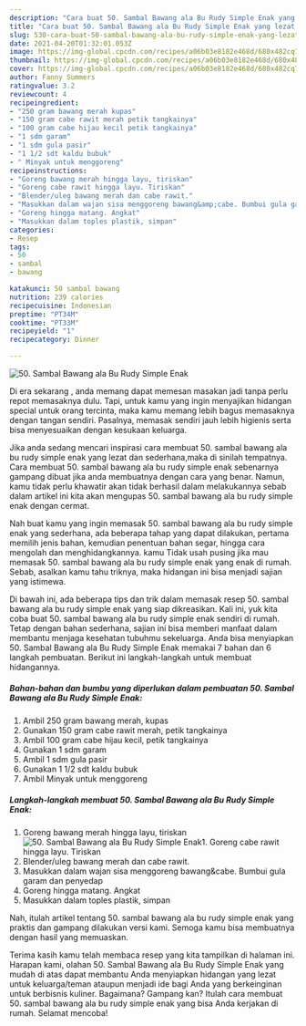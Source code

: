 ```yaml
---
description: "Cara buat 50. Sambal Bawang ala Bu Rudy Simple Enak yang lezat dan Mudah Dibuat"
title: "Cara buat 50. Sambal Bawang ala Bu Rudy Simple Enak yang lezat dan Mudah Dibuat"
slug: 530-cara-buat-50-sambal-bawang-ala-bu-rudy-simple-enak-yang-lezat-dan-mudah-dibuat
date: 2021-04-20T01:32:01.053Z
image: https://img-global.cpcdn.com/recipes/a06b03e8182e468d/680x482cq70/50-sambal-bawang-ala-bu-rudy-simple-enak-foto-resep-utama.jpg
thumbnail: https://img-global.cpcdn.com/recipes/a06b03e8182e468d/680x482cq70/50-sambal-bawang-ala-bu-rudy-simple-enak-foto-resep-utama.jpg
cover: https://img-global.cpcdn.com/recipes/a06b03e8182e468d/680x482cq70/50-sambal-bawang-ala-bu-rudy-simple-enak-foto-resep-utama.jpg
author: Fanny Summers
ratingvalue: 3.2
reviewcount: 4
recipeingredient:
- "250 gram bawang merah kupas"
- "150 gram cabe rawit merah petik tangkainya"
- "100 gram cabe hijau kecil petik tangkainya"
- "1 sdm garam"
- "1 sdm gula pasir"
- "1 1/2 sdt kaldu bubuk"
- " Minyak untuk menggoreng"
recipeinstructions:
- "Goreng bawang merah hingga layu, tiriskan"
- "Goreng cabe rawit hingga layu. Tiriskan"
- "Blender/uleg bawang merah dan cabe rawit."
- "Masukkan dalam wajan sisa menggoreng bawang&amp;cabe. Bumbui gula garam dan penyedap"
- "Goreng hingga matang. Angkat"
- "Masukkan dalam toples plastik, simpan"
categories:
- Resep
tags:
- 50
- sambal
- bawang

katakunci: 50 sambal bawang 
nutrition: 239 calories
recipecuisine: Indonesian
preptime: "PT34M"
cooktime: "PT33M"
recipeyield: "1"
recipecategory: Dinner

---
```



![50. Sambal Bawang ala Bu Rudy Simple Enak](https://img-global.cpcdn.com/recipes/a06b03e8182e468d/680x482cq70/50-sambal-bawang-ala-bu-rudy-simple-enak-foto-resep-utama.jpg)

Di era  sekarang , anda memang dapat memesan masakan jadi tanpa perlu repot memasaknya dulu. Tapi, untuk kamu yang ingin menyajikan hidangan special untuk orang tercinta, maka kamu memang lebih bagus memasaknya dengan tangan sendiri. Pasalnya, memasak sendiri jauh lebih higienis serta bisa menyesuaikan dengan kesukaan keluarga.

Jika anda sedang mencari inspirasi cara membuat 50. sambal bawang ala bu rudy simple enak yang lezat dan sederhana,maka di sinilah tempatnya. Cara membuat 50. sambal bawang ala bu rudy simple enak  sebenarnya gampang dibuat jika anda membuatnya dengan cara yang benar. Namun, kamu tidak perlu khawatir akan tidak berhasil dalam melakukannya 
sebab dalam artikel ini kita akan mengupas 50. sambal bawang ala bu rudy simple enak dengan cermat.  



Nah buat kamu yang ingin memasak 50. sambal bawang ala bu rudy simple enak yang sederhana, ada beberapa tahap yang dapat dilakukan, pertama memilih jenis bahan, kemudian penentuan bahan segar, hingga cara mengolah dan menghidangkannya. kamu Tidak usah pusing jika mau memasak 50. sambal bawang ala bu rudy simple enak yang enak di rumah. Sebab, asalkan kamu  tahu triknya, maka hidangan ini bisa menjadi sajian yang istimewa.

Di bawah ini, ada beberapa tips dan trik dalam memasak resep 50. sambal bawang ala bu rudy simple enak yang siap dikreasikan. Kali ini, yuk kita coba buat 50. sambal bawang ala bu rudy simple enak sendiri di rumah. Tetap dengan bahan sederhana, sajian ini bisa memberi manfaat dalam membantu menjaga kesehatan tubuhmu sekeluarga. Anda bisa menyiapkan 50. Sambal Bawang ala Bu Rudy Simple Enak memakai 7 bahan dan 6 langkah pembuatan. Berikut ini langkah-langkah untuk membuat hidangannya.

<!--inarticleads1-->

##### Bahan-bahan dan bumbu yang diperlukan dalam pembuatan 50. Sambal Bawang ala Bu Rudy Simple Enak:

1. Ambil 250 gram bawang merah, kupas
1. Gunakan 150 gram cabe rawit merah, petik tangkainya
1. Ambil 100 gram cabe hijau kecil, petik tangkainya
1. Gunakan 1 sdm garam
1. Ambil 1 sdm gula pasir
1. Gunakan 1 1/2 sdt kaldu bubuk
1. Ambil  Minyak untuk menggoreng




<!--inarticleads2-->

##### Langkah-langkah membuat 50. Sambal Bawang ala Bu Rudy Simple Enak:

1. Goreng bawang merah hingga layu, tiriskan
<img src="https://img-global.cpcdn.com/steps/52ee0b7f6ab83897/160x128cq70/50-sambal-bawang-ala-bu-rudy-simple-enak-langkah-memasak-1-foto.jpg" alt="50. Sambal Bawang ala Bu Rudy Simple Enak">1. Goreng cabe rawit hingga layu. Tiriskan
1. Blender/uleg bawang merah dan cabe rawit.
1. Masukkan dalam wajan sisa menggoreng bawang&amp;cabe. Bumbui gula garam dan penyedap
1. Goreng hingga matang. Angkat
1. Masukkan dalam toples plastik, simpan




Nah, itulah artikel tentang  50. sambal bawang ala bu rudy simple enak  yang praktis dan gampang dilakukan versi kami. Semoga kamu bisa membuatnya dengan hasil yang memuaskan. 

Terima kasih kamu telah membaca resep yang kita tampilkan di halaman ini. Harapan kami, olahan  50. Sambal Bawang ala Bu Rudy Simple Enak yang mudah di atas dapat membantu Anda menyiapkan hidangan yang lezat untuk keluarga/teman ataupun menjadi ide bagi Anda yang berkeinginan untuk berbisnis kuliner. Bagaimana? Gampang kan? Itulah cara membuat 50. sambal bawang ala bu rudy simple enak yang bisa Anda kerjakan di rumah. Selamat mencoba!

